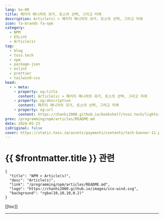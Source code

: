 ```yaml
---
lang: ko-KR
title: 패키지 매니저의 과거, 토스의 선택, 그리고 미래
description: Article(s) > 패키지 매니저의 과거, 토스의 선택, 그리고 미래
icon: fa-brands fa-npm
category: 
  - NPM
  - ESLint
  - Article(s)
tag: 
  - blog
  - toss.tech
  - npm
  - package-json
  - eslint
  - prettier
  - tailwind-css
head:
  - - meta:
    - property: og:title
      content: Article(s) > 패키지 매니저의 과거, 토스의 선택, 그리고 미래
    - property: og:description
      content: 패키지 매니저의 과거, 토스의 선택, 그리고 미래
    - property: og:url
      content: https://chanhi2000.github.io/bookshelf/toss.tech/lightning-talks-package-manager.html
prev: /programming/npm/articles/README.md
date: 2024-05-23
isOriginal: false
cover: https://static.toss.im/assets/payments/contents/tech-banner-11.png
---
```


# {{ $frontmatter.title }} 관련

```component VPCard
{
  "title": "NPM > Article(s)",
  "desc": "Article(s)",
  "link": "/programming/npm/articles/README.md",
  "logo": "https://chanhi2000.github.io/images/ico-wind.svg",
  "background": "rgba(10,10,10,0.2)"
}
```

[[toc]]

---

<SiteInfo
  name="패키지 매니저의 과거, 토스의 선택, 그리고 미래"
  desc="토스는 왜 패키지 매니저로 Yarn을 선택했을까요? 이번 라이트닝 토크에서는 JavaScript의 패키지 매니저, 동작 방식, 그리고 토스의 선택과 앞으로의 방향성에 대해 이야기해 보려고 해요."
  url="https://toss.tech/article/lightning-talks-package-manager"
  logo="https://static.toss.im/tds/favicon/favicon.ico"
  preview="https://static.toss.im/assets/payments/contents/tech-banner-11.png"/>

<!-- TODO: 작성 -->
